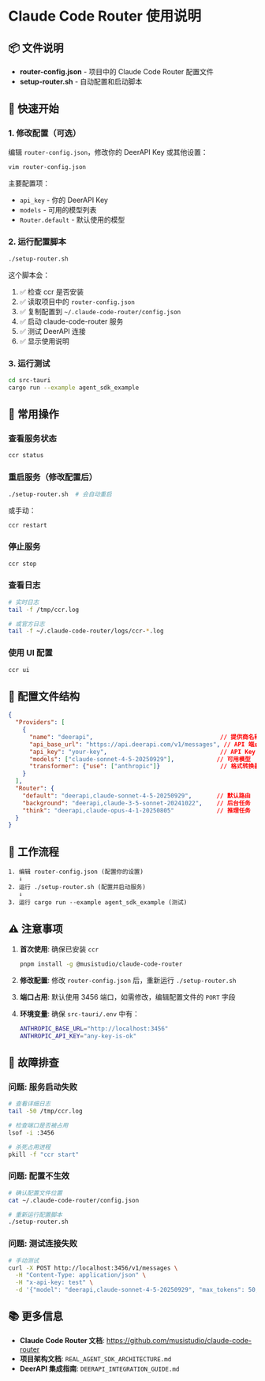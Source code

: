 # Claude Code Router 使用说明

## 📦 文件说明

- **router-config.json** - 项目中的 Claude Code Router 配置文件
- **setup-router.sh** - 自动配置和启动脚本

## 🚀 快速开始

### 1. 修改配置（可选）

编辑 `router-config.json`，修改你的 DeerAPI Key 或其他设置：

```bash
vim router-config.json
```

主要配置项：
- `api_key` - 你的 DeerAPI Key
- `models` - 可用的模型列表
- `Router.default` - 默认使用的模型

### 2. 运行配置脚本

```bash
./setup-router.sh
```

这个脚本会：
1. ✅ 检查 ccr 是否安装
2. ✅ 读取项目中的 `router-config.json`
3. ✅ 复制配置到 `~/.claude-code-router/config.json`
4. ✅ 启动 claude-code-router 服务
5. ✅ 测试 DeerAPI 连接
6. ✅ 显示使用说明

### 3. 运行测试

```bash
cd src-tauri
cargo run --example agent_sdk_example
```

## 🔧 常用操作

### 查看服务状态

```bash
ccr status
```

### 重启服务（修改配置后）

```bash
./setup-router.sh  # 会自动重启
```

或手动：

```bash
ccr restart
```

### 停止服务

```bash
ccr stop
```

### 查看日志

```bash
# 实时日志
tail -f /tmp/ccr.log

# 或官方日志
tail -f ~/.claude-code-router/logs/ccr-*.log
```

### 使用 UI 配置

```bash
ccr ui
```

## 📝 配置文件结构

```json
{
  "Providers": [
    {
      "name": "deerapi",                                    // 提供商名称
      "api_base_url": "https://api.deerapi.com/v1/messages", // API 端点
      "api_key": "your-key",                                // API Key
      "models": ["claude-sonnet-4-5-20250929"],            // 可用模型
      "transformer": {"use": ["anthropic"]}                 // 格式转换器
    }
  ],
  "Router": {
    "default": "deerapi,claude-sonnet-4-5-20250929",       // 默认路由
    "background": "deerapi,claude-3-5-sonnet-20241022",    // 后台任务
    "think": "deerapi,claude-opus-4-1-20250805"            // 推理任务
  }
}
```

## 🎯 工作流程

```
1. 编辑 router-config.json (配置你的设置)
   ↓
2. 运行 ./setup-router.sh (配置并启动服务)
   ↓
3. 运行 cargo run --example agent_sdk_example (测试)
```

## ⚠️ 注意事项

1. **首次使用**: 确保已安装 `ccr`
   ```bash
   pnpm install -g @musistudio/claude-code-router
   ```

2. **修改配置**: 修改 `router-config.json` 后，重新运行 `./setup-router.sh`

3. **端口占用**: 默认使用 3456 端口，如需修改，编辑配置文件的 `PORT` 字段

4. **环境变量**: 确保 `src-tauri/.env` 中有：
   ```bash
   ANTHROPIC_BASE_URL="http://localhost:3456"
   ANTHROPIC_API_KEY="any-key-is-ok"
   ```

## 🐛 故障排查

### 问题: 服务启动失败

```bash
# 查看详细日志
tail -50 /tmp/ccr.log

# 检查端口是否被占用
lsof -i :3456

# 杀死占用进程
pkill -f "ccr start"
```

### 问题: 配置不生效

```bash
# 确认配置文件位置
cat ~/.claude-code-router/config.json

# 重新运行配置脚本
./setup-router.sh
```

### 问题: 测试连接失败

```bash
# 手动测试
curl -X POST http://localhost:3456/v1/messages \
  -H "Content-Type: application/json" \
  -H "x-api-key: test" \
  -d '{"model": "deerapi,claude-sonnet-4-5-20250929", "max_tokens": 50, "messages": [{"role": "user", "content": "Hello"}]}'
```

## 📚 更多信息

- **Claude Code Router 文档**: https://github.com/musistudio/claude-code-router
- **项目架构文档**: `REAL_AGENT_SDK_ARCHITECTURE.md`
- **DeerAPI 集成指南**: `DEERAPI_INTEGRATION_GUIDE.md`
